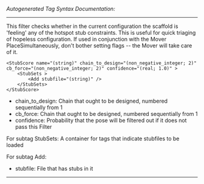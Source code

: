 _Autogenerated Tag Syntax Documentation:_

---
This filter checks whether in the current configuration the scaffold is 'feeling' any of the hotspot stub constraints. This is useful for quick triaging of hopeless configuration. If used in conjunction with the Mover PlaceSimultaneously, don't bother setting flags -- the Mover will take care of it.

```
<StubScore name="(string)" chain_to_design="(non_negative_integer; 2)" cb_force="(non_negative_integer; 2)" confidence="(real; 1.0)" >
    <StubSets >
        <Add stubfile="(string)" />
    </StubSets>
</StubScore>
```

-   chain_to_design: Chain that ought to be designed, numbered sequentially from 1
-   cb_force: Chain that ought to be designed, numbered sequentially from 1
-   confidence: Probability that the pose will be filtered out if it does not pass this Filter


For subtag StubSets: A container for tags that indicate stubfiles to be loaded



For subtag Add: 

-   stubfile: File that has stubs in it

---
